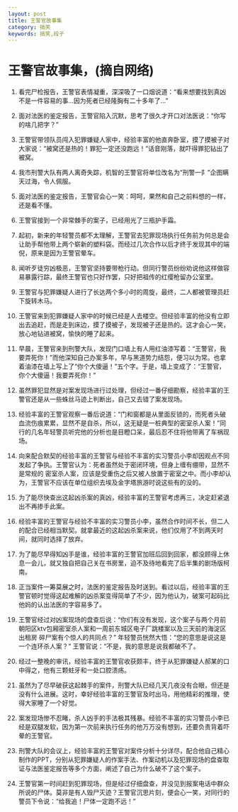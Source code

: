 ```yaml
---
layout: post
title: 王警官故事集
category: 搞笑
keywords: 搞笑,段子
---
```

# 王警官故事集，(摘自网络) #

1. 看完尸检报告，王警官表情凝重，深深吸了一口烟说道：“看来想要找到真凶不是一件容易的事…因为死者已经隆胸有二十多年了…”

1. 面对法医的鉴定报告，王警官陷入沉默，思考了很久才开口对法医说：“你写的啥几把字？”

1. 王警官带领队员闯入犯罪嫌疑人家中，经验丰富的他直奔卧室，摸了摸被子对大家说：“被窝还是热的！罪犯一定还没跑远！”话音刚落，就吓得罪犯钻出了被窝。

1. 我市刑警大队有两人离奇失踪，机智的王警官将单位改名为“刑警一阝”企图瞒天过海，令人佩服。

1. 面对法医的鉴定报告，王警官会心一笑：呵呵，果然和自己之前料想的一样，还是看不懂。

1. 王警官接到一个非常棘手的案子，已经用光了三瓶护手霜。

1. 起初，新来的年轻警员都不太理解，王警官去犯罪现场执行任务前为何总是会让助手帮他带上两个崭新的塑料袋。而经过几次合作以后才终于发现其中的端倪，原来是因为王警官晕车。

1. 闻听歹徒穷凶极恶，王警官坚持要带枪行动。但同行警员纷纷劝说他这样做容易暴露行踪，最终王警官也只好作罢，只好把祖传的红缨枪留办公室里。

1. 王警官与犯罪嫌疑人进行了长达两个多小时的周旋，最终，二人都被管理员赶下旋转木马。

1. 王警官来到犯罪嫌疑人家中的时候已经是人去楼空。但经验丰富的他没有立即出去追赶，而是走到床边，摸了摸被子，发现被子还是热的。这才会心一笑，放心地钻进被窝，愉快的睡了起来。

1. 早晨，王警官来到刑警大队，发现门口墙上有人用红油漆写着：“王警官，我要弄死你！”而他深知自己办案多年，早与黑道势力结怨，便习以为常。也拿着油漆在墙上写上了“你个大傻逼！”五个字。于是，墙上变成了：“王警官，你个大傻逼！我要弄死你！” 
1. 虽然罪犯显然是对案发现场进行过处理，但经过一番仔细勘察，经验丰富的王警官还是从一些蛛丝马迹上判断出，自己又去错了案发现场。

1. 经验丰富的王警官观察一番后说道：“门和窗都是从里面反锁的，而死者头破血流伤痕累累，显然不是自杀，所以，这无疑是一桩典型的密室杀人案！”同行的几名年轻警员听完他的分析也是目瞪口呆，最后忍不住将他带离了车祸现场。
 
1. 向来配合默契的经验丰富的王警官与经验不丰富的实习警员小李却因观点不同发起了争执。王警官认为：死者虽然处于密闭环境，但身上缠有绷带，显然不是常规的 密室杀人案，应该是受重伤之后又被人放置于密室之中。而小李却认为，王警官不应该在单位组织去埃及金字塔旅游时说这些有的没的。

1. 为了能尽快查出这起凶杀案的真凶，经验丰富的王警官考虑再三，决定赶紧退出不再掺手此案。

1. 经验丰富的王警官与经验不丰富的实习警员小李，虽然合作时间不长，但二人的配合已经相当默契。就拿最近的这起凶杀案来说，他们仅用了不到两天时间，就同时选择了放弃。

1. 为了能尽早得知凶手是谁，经验丰富的王警官加班后回到回家，都没顾得上休息一会儿，就又独自把自己关在书房里，迫不及待地看完了后半集的剧场版柯南。

1. 正当案件一筹莫展之时，法医的鉴定报告及时送到。看过以后，经验丰富的王警官顿时觉得这起难解的凶杀案变得简单了不少，因为他认为，破案可起码比他妈的认出法医的字容易多了。

1. 王警官经过对凶案现场的盘查后说：“你们有没有发现，这个案子与两个月前朝阳区ktv包厢密室杀人案和一周前东城区电子厂跳楼案以及三天前的海淀区出租房 碎尸案有个惊人的共同点？” 年轻警员恍然大悟：“您的意思是说这是一个连环杀人案？” 王警官说：“不是，我的意思是说我都破不了。

1. 经过一整晚的审讯，经验丰富的王警官收获颇丰，终于从犯罪嫌疑人郝某的口中得之，他有三颗蛀牙和一处口腔溃疡。

1. 虽然为了尽早破获这起棘手的案件，刑警大队已经几天几夜没有合眼，但还是没有什么进展。这时，幸好经验丰富的王警官及时出马，用他精彩的推理，使得大家睡了一个好觉。

1. 案发现场惨不忍睹，杀人凶手的手法极其残暴。经验不丰富的实习警员小李已经是双腿发软，因为第一次前来执行任务的他万万没有想到，还要负责背着吓晕的王警官。

1. 刑警大队的会议上，经验丰富的王警官对案件分析十分详尽，配合他自己精心制作的PPT，分别从犯罪嫌疑人的作案手法、作案动机以及犯罪现场的盘查取证与法医鉴定报告等多个方面，阐述了自己为什么破不了这个案子。

1. 王警官第一时间赶到犯罪现场，但是经过仔细盘查，并没见到报案电话中群众所说的尸体。莫非是有人毁尸灭迹？王警官沉思片刻，便会心一笑，对同行的警员下令说：“给我追！尸体一定跑不远！”